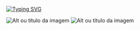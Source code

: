 [![Typing SVG](https://readme-typing-svg.herokuapp.com/?color=1E90FF&size=35&center=true&vCenter=true&width=1000&lines=HELLO,+My+name+is+Erick+Vinicius;I'm+27+years+old;I'm+from+Brazil;Data+Scientist;Be+Welcome!+:%29)](https://git.io/typing-svg)

![Alt ou título da imagem](https://img.shields.io/badge/Python-3776AB?style=for-the-badge&logo=python&logoColor=white)      ![Alt ou título da imagem](https://img.shields.io/badge/MySQL-00000F?style=for-the-badge&logo=mysql&logoColor=white)   

<!---
RicckVinicius/RicckVinicius is a ✨ special ✨ repository because its `README.md` (this file) appears on your GitHub profile.
You can click the Preview link to take a look at your changes.
--->
